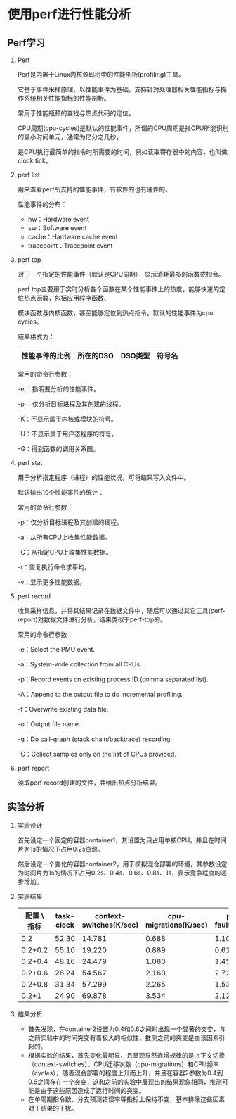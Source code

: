 # 使用perf进行性能分析

## Perf学习

1. Perf

   Perf是内置于Linux内核源码树中的性能剖析(profiling)工具。

   它基于事件采样原理，以性能事件为基础，支持针对处理器相关性能指标与操作系统相关性能指标的性能剖析。

   常用于性能瓶颈的查找与热点代码的定位。

   CPU周期(cpu-cycles)是默认的性能事件，所谓的CPU周期是指CPU所能识别的最小时间单元，通常为亿分之几秒，

   是CPU执行最简单的指令时所需要的时间，例如读取寄存器中的内容，也叫做clock tick。

2. perf list

   用来查看perf所支持的性能事件，有软件的也有硬件的。

   性能事件的分布：

   * hw：Hardware event
   * sw：Software event
   * cache：Hardware cache event
   * tracepoint：Tracepoint event

3. perf top

   对于一个指定的性能事件（默认是CPU周期），显示消耗最多的函数或指令。

   perf top主要用于实时分析各个函数在某个性能事件上的热度，能够快速的定位热点函数，包括应用程序函数、

   模块函数与内核函数，甚至能够定位到热点指令。默认的性能事件为cpu cycles。

   结果格式为：

   | 性能事件的比例 | 所在的DSO | DSO类型 | 符号名 |
   | -------------- | --------- | ------- | ------ |

   常用的命令行参数：

   -e <event>：指明要分析的性能事件。

   -p <pid>：仅分析目标进程及其创建的线程。

   -K：不显示属于内核或模块的符号。

   -U：不显示属于用户态程序的符号。

   -G：得到函数的调用关系图。

4. perf stat

   用于分析指定程序（进程）的性能状况。可将结果写入文件中。

   默认输出10个性能事件的统计：

   常用的命令行参数：

   -p：仅分析目标进程及其创建的线程。

   -a：从所有CPU上收集性能数据。

   -C：从指定CPU上收集性能数据。

   -r：重复执行命令求平均。

   -v：显示更多性能数据。

5. perf record

   收集采样信息，并将其结果记录在数据文件中，随后可以通过其它工具(perf-report)对数据文件进行分析，结果类似于perf-top的。

   常用的命令行参数：

   -e：Select the PMU event.

   -a：System-wide collection from all CPUs.

   -p：Record events on existing process ID (comma separated list).

   -A：Append to the output file to do incremental profiling.

   -f：Overwrite existing data file.

   -o：Output file name.

   -g：Do call-graph (stack chain/backtrace) recording.

   -C：Collect samples only on the list of CPUs provided.

6. perf report

   读取perf record创建的文件，并给出热点分析结果。

   

## 实验分析

1. 实验设计

   首先设定一个固定的容器container1，其设置为只占用单核CPU，并且在时间片为1s的情况下占用0.2s资源。

   然后设定一个变化的容器container2，用于模拟混合部署的环境，其参数设定为时间片为1s的情况下占用0.2s、0.4s、0.6s、0.8s、1s，表示竞争程度的逐步增加。

2. 实验结果

   | 配置 \ 指标 | task-clock | context-switches(K/sec) | cpu-migrations(K/sec) | page-faults(K/sec) | cycles(GHz) | instructions(per cycle) | branches(M/sec) | branch-misses(%) |
   | ----------- | ---------- | ----------------------- | --------------------- | ------------------ | ----------- | ----------------------- | --------------- | ---------------- |
   | 0.2         | 52.30      | 14.781                  | 0.688                 | 1.109              | 0.861       | 0.92                    | 174.602         | 2.83             |
   | 0.2+0.2     | 55.10      | 19.220                  | 0.889                 | 0.617              | 1.144       | 0.96                    | 242.351         | 2.77             |
   | 0.2+0.4     | 48.16      | 24.479                  | 1.080                 | 1.453              | 1.033       | 0.90                    | 205.730         | 2.89             |
   | 0.2+0.6     | 28.24      | 54.567                  | 2.160                 | 2.727              | 2.602       | 0.89                    | 512.000         | 2.86             |
   | 0.2+0.8     | 31.34      | 57.299                  | 2.265                 | 1.531              | 2.456       | 0.87                    | 474.590         | 2.92             |
   | 0.2+1       | 24.90      | 69.878                  | 3.534                 | 2.128              | 2.415       | 0.83                    | 442.626         | 2.83             |

3. 结果分析

   * 首先发现，在container2设置为0.4和0.6之间时出现一个显著的突变，与之前实验中的时间突变有着极大的相似性，推测之前的突变是由该因素引起的。
   * 根据实验的结果，首先变化最明显、且呈现显然递增规律的是上下文切换（context-switches）、CPU迁移次数（cpu-migrations）和CPU频率（cycles），随着混合部署的程度上升而上升，并且在容器2参数为0.4到0.6之间存在一个突变，这和之前的实验中展现出的结果现象相同，推测可能是由于这些原因造成了运行时间的突变。
   * 在单周期指令数、分支预测错误率等指标上保持不变，基本排除这些因素对于结果的干扰。

